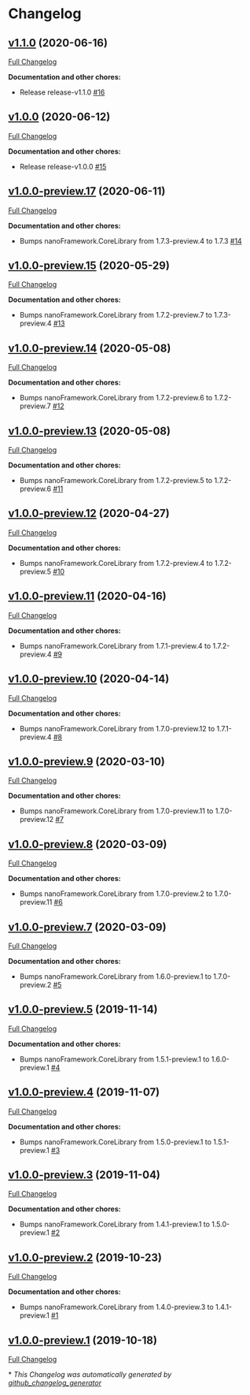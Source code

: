 # Changelog

## [v1.1.0](https://github.com/nanoframework/lib-nanoFramework.ResourceManager/tree/v1.1.0) (2020-06-16)

[Full Changelog](https://github.com/nanoframework/lib-nanoFramework.ResourceManager/compare/v1.0.0...v1.1.0)

**Documentation and other chores:**

- Release release-v1.1.0 [\#16](https://github.com/nanoframework/lib-nanoFramework.ResourceManager/pull/16)

## [v1.0.0](https://github.com/nanoframework/lib-nanoFramework.ResourceManager/tree/v1.0.0) (2020-06-12)

[Full Changelog](https://github.com/nanoframework/lib-nanoFramework.ResourceManager/compare/v1.0.0-preview.17...v1.0.0)

**Documentation and other chores:**

- Release release-v1.0.0 [\#15](https://github.com/nanoframework/lib-nanoFramework.ResourceManager/pull/15)

## [v1.0.0-preview.17](https://github.com/nanoframework/lib-nanoFramework.ResourceManager/tree/v1.0.0-preview.17) (2020-06-11)

[Full Changelog](https://github.com/nanoframework/lib-nanoFramework.ResourceManager/compare/v1.0.0-preview.15...v1.0.0-preview.17)

**Documentation and other chores:**

- Bumps nanoFramework.CoreLibrary from 1.7.3-preview.4 to 1.7.3 [\#14](https://github.com/nanoframework/lib-nanoFramework.ResourceManager/pull/14)

## [v1.0.0-preview.15](https://github.com/nanoframework/lib-nanoFramework.ResourceManager/tree/v1.0.0-preview.15) (2020-05-29)

[Full Changelog](https://github.com/nanoframework/lib-nanoFramework.ResourceManager/compare/v1.0.0-preview.14...v1.0.0-preview.15)

**Documentation and other chores:**

- Bumps nanoFramework.CoreLibrary from 1.7.2-preview.7 to 1.7.3-preview.4 [\#13](https://github.com/nanoframework/lib-nanoFramework.ResourceManager/pull/13)

## [v1.0.0-preview.14](https://github.com/nanoframework/lib-nanoFramework.ResourceManager/tree/v1.0.0-preview.14) (2020-05-08)

[Full Changelog](https://github.com/nanoframework/lib-nanoFramework.ResourceManager/compare/v1.0.0-preview.13...v1.0.0-preview.14)

**Documentation and other chores:**

- Bumps nanoFramework.CoreLibrary from 1.7.2-preview.6 to 1.7.2-preview.7 [\#12](https://github.com/nanoframework/lib-nanoFramework.ResourceManager/pull/12)

## [v1.0.0-preview.13](https://github.com/nanoframework/lib-nanoFramework.ResourceManager/tree/v1.0.0-preview.13) (2020-05-08)

[Full Changelog](https://github.com/nanoframework/lib-nanoFramework.ResourceManager/compare/v1.0.0-preview.12...v1.0.0-preview.13)

**Documentation and other chores:**

- Bumps nanoFramework.CoreLibrary from 1.7.2-preview.5 to 1.7.2-preview.6 [\#11](https://github.com/nanoframework/lib-nanoFramework.ResourceManager/pull/11)

## [v1.0.0-preview.12](https://github.com/nanoframework/lib-nanoFramework.ResourceManager/tree/v1.0.0-preview.12) (2020-04-27)

[Full Changelog](https://github.com/nanoframework/lib-nanoFramework.ResourceManager/compare/v1.0.0-preview.11...v1.0.0-preview.12)

**Documentation and other chores:**

- Bumps nanoFramework.CoreLibrary from 1.7.2-preview.4 to 1.7.2-preview.5 [\#10](https://github.com/nanoframework/lib-nanoFramework.ResourceManager/pull/10)

## [v1.0.0-preview.11](https://github.com/nanoframework/lib-nanoFramework.ResourceManager/tree/v1.0.0-preview.11) (2020-04-16)

[Full Changelog](https://github.com/nanoframework/lib-nanoFramework.ResourceManager/compare/v1.0.0-preview.10...v1.0.0-preview.11)

**Documentation and other chores:**

- Bumps nanoFramework.CoreLibrary from 1.7.1-preview.4 to 1.7.2-preview.4 [\#9](https://github.com/nanoframework/lib-nanoFramework.ResourceManager/pull/9)

## [v1.0.0-preview.10](https://github.com/nanoframework/lib-nanoFramework.ResourceManager/tree/v1.0.0-preview.10) (2020-04-14)

[Full Changelog](https://github.com/nanoframework/lib-nanoFramework.ResourceManager/compare/v1.0.0-preview.9...v1.0.0-preview.10)

**Documentation and other chores:**

- Bumps nanoFramework.CoreLibrary from 1.7.0-preview.12 to 1.7.1-preview.4 [\#8](https://github.com/nanoframework/lib-nanoFramework.ResourceManager/pull/8)

## [v1.0.0-preview.9](https://github.com/nanoframework/lib-nanoFramework.ResourceManager/tree/v1.0.0-preview.9) (2020-03-10)

[Full Changelog](https://github.com/nanoframework/lib-nanoFramework.ResourceManager/compare/v1.0.0-preview.8...v1.0.0-preview.9)

**Documentation and other chores:**

- Bumps nanoFramework.CoreLibrary from 1.7.0-preview.11 to 1.7.0-preview.12 [\#7](https://github.com/nanoframework/lib-nanoFramework.ResourceManager/pull/7)

## [v1.0.0-preview.8](https://github.com/nanoframework/lib-nanoFramework.ResourceManager/tree/v1.0.0-preview.8) (2020-03-09)

[Full Changelog](https://github.com/nanoframework/lib-nanoFramework.ResourceManager/compare/v1.0.0-preview.7...v1.0.0-preview.8)

**Documentation and other chores:**

- Bumps nanoFramework.CoreLibrary from 1.7.0-preview.2 to 1.7.0-preview.11 [\#6](https://github.com/nanoframework/lib-nanoFramework.ResourceManager/pull/6)

## [v1.0.0-preview.7](https://github.com/nanoframework/lib-nanoFramework.ResourceManager/tree/v1.0.0-preview.7) (2020-03-09)

[Full Changelog](https://github.com/nanoframework/lib-nanoFramework.ResourceManager/compare/v1.0.0-preview.5...v1.0.0-preview.7)

**Documentation and other chores:**

- Bumps nanoFramework.CoreLibrary from 1.6.0-preview.1 to 1.7.0-preview.2 [\#5](https://github.com/nanoframework/lib-nanoFramework.ResourceManager/pull/5)

## [v1.0.0-preview.5](https://github.com/nanoframework/lib-nanoFramework.ResourceManager/tree/v1.0.0-preview.5) (2019-11-14)

[Full Changelog](https://github.com/nanoframework/lib-nanoFramework.ResourceManager/compare/v1.0.0-preview.4...v1.0.0-preview.5)

**Documentation and other chores:**

- Bumps nanoFramework.CoreLibrary from 1.5.1-preview.1 to 1.6.0-preview.1 [\#4](https://github.com/nanoframework/lib-nanoFramework.ResourceManager/pull/4)

## [v1.0.0-preview.4](https://github.com/nanoframework/lib-nanoFramework.ResourceManager/tree/v1.0.0-preview.4) (2019-11-07)

[Full Changelog](https://github.com/nanoframework/lib-nanoFramework.ResourceManager/compare/v1.0.0-preview.3...v1.0.0-preview.4)

**Documentation and other chores:**

- Bumps nanoFramework.CoreLibrary from 1.5.0-preview.1 to 1.5.1-preview.1 [\#3](https://github.com/nanoframework/lib-nanoFramework.ResourceManager/pull/3)

## [v1.0.0-preview.3](https://github.com/nanoframework/lib-nanoFramework.ResourceManager/tree/v1.0.0-preview.3) (2019-11-04)

[Full Changelog](https://github.com/nanoframework/lib-nanoFramework.ResourceManager/compare/v1.0.0-preview.2...v1.0.0-preview.3)

**Documentation and other chores:**

- Bumps nanoFramework.CoreLibrary from 1.4.1-preview.1 to 1.5.0-preview.1 [\#2](https://github.com/nanoframework/lib-nanoFramework.ResourceManager/pull/2)

## [v1.0.0-preview.2](https://github.com/nanoframework/lib-nanoFramework.ResourceManager/tree/v1.0.0-preview.2) (2019-10-23)

[Full Changelog](https://github.com/nanoframework/lib-nanoFramework.ResourceManager/compare/v1.0.0-preview.1...v1.0.0-preview.2)

**Documentation and other chores:**

- Bumps nanoFramework.CoreLibrary from 1.4.0-preview.3 to 1.4.1-preview.1 [\#1](https://github.com/nanoframework/lib-nanoFramework.ResourceManager/pull/1)

## [v1.0.0-preview.1](https://github.com/nanoframework/lib-nanoFramework.ResourceManager/tree/v1.0.0-preview.1) (2019-10-18)

[Full Changelog](https://github.com/nanoframework/lib-nanoFramework.ResourceManager/compare/f34ef02fb7631f7df036454d0d8e656a0fdcf71c...v1.0.0-preview.1)



\* *This Changelog was automatically generated by [github_changelog_generator](https://github.com/github-changelog-generator/github-changelog-generator)*
